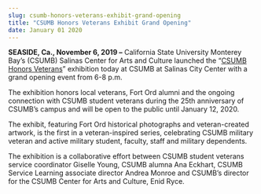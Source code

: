 ```yaml
---
slug: csumb-honors-veterans-exhibit-grand-opening
title: "CSUMB Honors Veterans Exhibit Grand Opening"
date: January 01 2020
---
```


<p><b>SEASIDE, Ca., November 6, 2019 –</b> California State University Monterey Bay’s (CSUMB) Salinas Center for Arts and Culture launched the “<a href="https://csumb.edu/artscenter/csumb-celebrates-veterans-exhibition-opening">CSUMB Honors Veterans</a>” exhibition today at CSUMB at Salinas City Center with a grand opening event from 6-8 p.m.</p><p>The exhibition honors local veterans, Fort Ord alumni and the ongoing connection with CSUMB student veterans during the 25th anniversary of CSUMB’s campus and will be open to the public until January 12, 2020.</p><p>The exhibit, featuring Fort Ord historical photographs and veteran-created artwork, is the first in a veteran-inspired series, celebrating CSUMB military veteran and active military student, faculty, staff and military dependents. </p><p>The exhibition is a collaborative effort between CSUMB student veterans service coordinator Giselle Young, CSUMB alumna  Ana Eckhart, CSUMB Service Learning associate director Andrea Monroe and CSUMB’s director for the CSUMB Center for Arts and Culture, Enid Ryce.</p>
